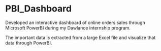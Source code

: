 # PBI_Dashboard
Developed an interactive dashboard of online orders sales through Microsoft PowerBI during my Dawlance internship program.

The important data is extracted from a large Excel file and visualize that data through PowerBI.
